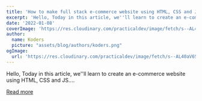 ```yaml
---
title: 'How to make full stack e-commerce website using HTML, CSS and JS | Part 01'
excerpt: 'Hello, Today in this article, we''ll learn to create an e-commerce website using HTML, CSS and JS....'
date: '2022-01-08'
coverImage: 'https://res.cloudinary.com/practicaldev/image/fetch/s--AL40aV6S--/c_imagga_scale,f_auto,fl_progressive,h_420,q_auto,w_1000/https://dev-to-uploads.s3.amazonaws.com/uploads/articles/8ejcg1ulv1obxxbqw682.png'
author:
  name: Koders
  picture: "assets/blog/authors/koders.png"
ogImage:
  url: 'https://res.cloudinary.com/practicaldev/image/fetch/s--AL40aV6S--/c_imagga_scale,f_auto,fl_progressive,h_420,q_auto,w_1000/https://dev-to-uploads.s3.amazonaws.com/uploads/articles/8ejcg1ulv1obxxbqw682.png'
---
```


Hello, Today in this article, we''ll learn to create an e-commerce website using HTML, CSS and JS....

[Read more](https://dev.to/kunaal438/how-to-make-an-e-commerce-website-with-html-css-and-js-01-4m2h)
